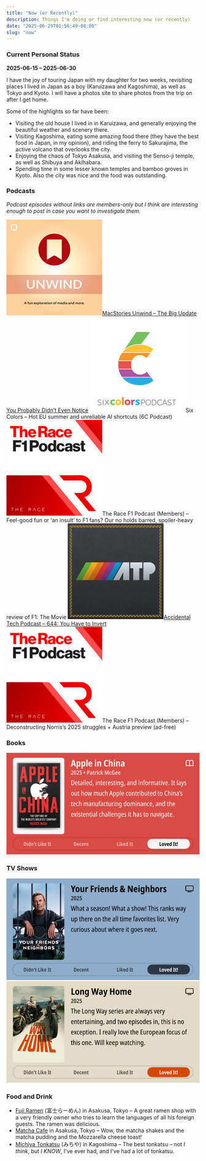 ```yaml
---
title: "Now (or Recently)"
description: Things I'm doing or find interesting now (or recently)
date: "2025-06-29T01:56:49-08:00"
slug: "now"
---
```


### Current Personal Status

**2025-06-15 – 2025-06-30**

I have the joy of touring Japan with my daughter for two weeks, revisiting places I lived in Japan as a boy (Karuizawa and Kagoshima), as well as Tokyo and Kyoto. I will have a photos site to share photos from the trip on after I get home.

Some of the highlights so far have been:

- Visiting the old house I lived in in Karuizawa, and generally enjoying the beautiful weather and scenery there.
- Visiting Kagoshima, eating some amazing food there (they have the best food in Japan, in my opinion), and riding the ferry to Sakurajima, the active volcano that overlooks the city.
- Enjoying the chaos of Tokyo Asakusa, and visiting the Senso-ji temple, as well as Shibuya and Akihabara.
- Spending time in some lesser known temples and bamboo groves in Kyoto. Also the city was nice and the food was outstanding.

### Podcasts

*Podcast episodes without links are members-only but I think are interesting enough to post in case you want to investigate them.*
<div class="podcast-episodes">

[![The Big Update You Probably Didn’t Even Notice](../../assets/images/oc_artwork/1847774668571995-4f5db95a-deea-4175-bf64-1807568474a7.png)](https://overcast.fm/+aQipC-xVs)[MacStories Unwind – The Big Update You Probably Didn’t Even Notice](https://overcast.fm/+aQipC-xVs)
![Hot EU summer and unreliable AI shortcuts (6C Podcast)](../../assets/images/oc_artwork/2092466422075812-2e4ed580-751d-4958-9afc-8398a6e26d98.png)Six Colors – Hot EU summer and unreliable AI shortcuts (6C Podcast)
![Feel-good fun or ‘an insult’ to F1 fans? Our no holds barred, spoiler-heavy review of F1: The Movie](../../assets/images/oc_artwork/5523677258835912-991e9da6-8413-4302-8550-12eaa6a7ed06.png)The Race F1 Podcast (Members) – Feel-good fun or ‘an insult’ to F1 fans? Our no holds barred, spoiler-heavy review of F1: The Movie
[![644: You Have to Invert](../../assets/images/oc_artwork/5585875561806127-9b92bb80-e6a6-4e08-bdb8-8ed4aedb4323.png)](https://overcast.fm/+BPYUwCe-S8)[Accidental Tech Podcast – 644: You Have to Invert](https://atp.fm/644)
![Deconstructing Norris’s 2025 struggles + Austria preview (ad-free)](../../assets/images/oc_artwork/5523677614049666-b510937a-d2cd-4fa1-ae3d-d34cbc960f19.png)The Race F1 Podcast (Members) – Deconstructing Norris’s 2025 struggles + Austria preview (ad-free)

</div>

### Books

[<span hidden>Apple in China • 2025 • Patrick McGee • Detailed, interesting, and informative. It lays out how much Apple contributed to China's tech manufacturing dominance, and the existential challenges it has to navigate. • Loved It!</span>
![Apple in China • 2025 • Patrick McGee • Detailed, interesting, and informative. It lays out how much Apple contributed to China's tech manufacturing dominance, and the existential challenges it has to navigate. • Loved It!](../../assets/images/posts/PngImage401AA8309E0-review-bc3112ea-cb01-4386-88c0-61195a185576.png)](/images/posts/PngImage401AA8309E0-review-bc3112ea-cb01-4386-88c0-61195a185576.jpg)

### TV Shows

[<span hidden>Your Friends & Neighbors • 2025 • What a season! What a show! This ranks way up there on the all time favorites list. Very curious about where it goes next. • Loved It!</span>
![Your Friends & Neighbors • 2025 • What a season! What a show! This ranks way up there on the all time favorites list. Very curious about where it goes next. • Loved It!](../../assets/images/posts/PngImage408C8502Fa0-review-a1dd1633-678b-44fd-ad50-055df7276f98.png)](/images/posts/PngImage408C8502Fa0-review-a1dd1633-678b-44fd-ad50-055df7276f98.jpg)
[<span hidden>Long Way Home • 2025 • The Long Way series are always very entertaining, and two episodes in, this is no exception. I really love the European focus of this one. Will keep watching. • Loved It!</span>
![Long Way Home • 2025 • The Long Way series are always very entertaining, and two episodes in, this is no exception. I really love the European focus of this one. Will keep watching. • Loved It!](../../assets/images/posts/PngImage45C88D92520-review-176fb98d-e50d-4881-964a-f0cb2542add3.png)](/images/posts/PngImage45C88D92520-review-176fb98d-e50d-4881-964a-f0cb2542add3.jpg)

### Food and Drink

- [Fuji Ramen](https://maps.apple.com/place?address=24-5,%20Asakusa%201-Ch%C5%8Dme,%20Taito,%20Tokyo,%20Japan%20111-0032&coordinate=35.712421,139.792413&name=Fuji%20Ramen&place-id=I8EE20D2C8493F88&map=explore) (富士らーめん) in Asakusa, Tokyo – A great ramen shop with a very friendly owner who tries to learn the languages of all his foreign guests. The ramen was delicious.
- [Matcha Cafe](instagram.com/kotobukiseian) in Asakusa, Tokyo – Wow, the matcha shakes and the matcha pudding and the Mozzarella cheese toast!
- [Michiya Tonkatsu](https://michiya-kagoshima.com/) (みちや) in Kagoshima – The best tonkatsu – not *I think*, but *I KNOW*, I've ever had, and I've had a lot of tonkatsu.
